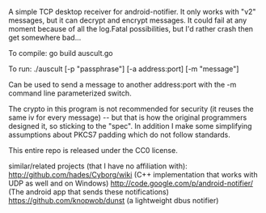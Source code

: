 A simple TCP desktop receiver for android-notifier. It only works with "v2" messages, but it can decrypt and encrypt messages. It could fail at any moment because of all the log.Fatal possibilities, but I'd rather crash then get somewhere bad...

To compile:
go build auscult.go

To run:
./auscult [-p "passphrase"] [-a address:port] [-m "message"]

Can be used to send a message to another address:port with the -m command line parameterized switch.

The crypto in this program is not recommended for security (it reuses the same iv for every message) -- but that is how the original programmers designed it, so sticking to the "spec".
In addition I make some simplifying assumptions about PKCS7 padding which do not follow standards.


This entire repo is released under the CC0 license.

similar/related projects (that I have no affiliation with):
http://github.com/hades/Cyborg/wiki (C++ implementation that works with UDP as well and on Windows)
http://code.google.com/p/android-notifier/ (The android app that sends these notifications)
https://github.com/knopwob/dunst (a lightweight dbus notifier)
